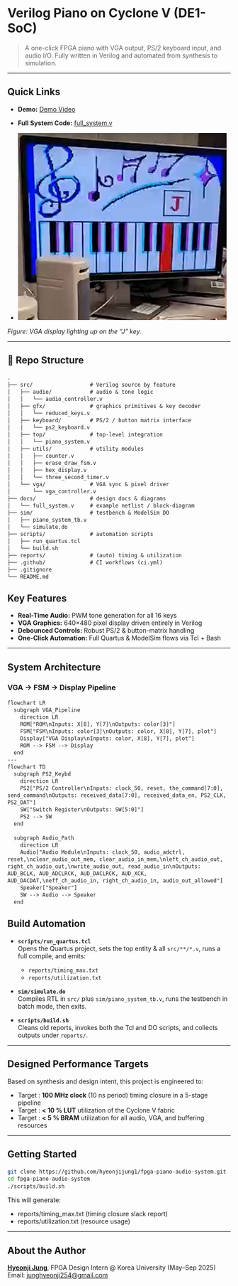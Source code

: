 # Verilog Piano on Cyclone V (DE1-SoC)

> A one-click FPGA piano with VGA output, PS/2 keyboard input, and audio I/O. Fully written in Verilog and automated from synthesis to simulation.

---

## Quick Links

- **Demo:** [Demo Video](https://drive.google.com/file/d/1-k1kQWv2bcY4y-GO6ZJZvzP8-Z2Uc33Q/view?resourcekey)
- **Full System Code:** [full_system.v](https://github.com/hyeonjijung1/fpga-piano-audio-system/blob/main/docs/full_system.v)

- ![FPGA Piano Demo](https://raw.githubusercontent.com/hyeonjijung1/fpga-piano-audio-system/main/docs/demo_photo.png)

*Figure: VGA display lighting up on the “J” key.*

---

## 📂 Repo Structure

```plaintext
.
├── src/                  # Verilog source by feature
│   ├── audio/            # audio & tone logic
│   │   └── audio_controller.v
│   ├── gfx/              # graphics primitives & key decoder
│   │   └── reduced_keys.v
│   ├── keyboard/         # PS/2 / button matrix interface
│   │   └── ps2_keyboard.v
│   ├── top/              # top‐level integration
│   │   └── piano_system.v
│   ├── utils/            # utility modules
│   │   ├── counter.v
│   │   ├── erase_draw_fsm.v
│   │   ├── hex_display.v
│   │   └── three_second_timer.v
│   └── vga/              # VGA sync & pixel driver
│       └── vga_controller.v
├── docs/                 # design docs & diagrams
│   └── full_system.v     # example netlist / block‐diagram
├── sim/                  # testbench & ModelSim DO
│   ├── piano_system_tb.v
│   └── simulate.do
├── scripts/              # automation scripts
│   ├── run_quartus.tcl
│   └── build.sh
├── reports/              # (auto) timing & utilization
├── .github/              # CI workflows (ci.yml)
├── .gitignore
└── README.md
``` 
## Key Features

- **Real-Time Audio:** PWM tone generation for all 16 keys  
- **VGA Graphics:** 640×480 pixel display driven entirely in Verilog  
- **Debounced Controls:** Robust PS/2 & button-matrix handling  
- **One-Click Automation:** Full Quartus & ModelSim flows via Tcl + Bash  

---

## System Architecture

### VGA → FSM → Display Pipeline

```mermaid
flowchart LR
  subgraph VGA_Pipeline
    direction LR
    ROM["ROM\nInputs: X[8], Y[7]\nOutputs: color[3]"]
    FSM["FSM\nInputs: color[3]\nOutputs: color, X[8], Y[7], plot"]
    Display["VGA Display\nInputs: color, X[8], Y[7], plot"]
    ROM --> FSM --> Display
  end
---
flowchart TD
  subgraph PS2_Keybd
    direction LR
    PS2["PS/2 Controller\nInputs: clock_50, reset, the_command[7:0], send_command\nOutputs: received_data[7:0], received_data_en, PS2_CLK, PS2_DAT"]
    SW["Switch Register\nOutputs: SW[5:0]"]
    PS2 --> SW
  end

  subgraph Audio_Path
    direction LR
    Audio["Audio Module\nInputs: clock_50, audio_adctrl, reset,\nclear_audio_out_mem, clear_audio_in_mem,\nleft_ch_audio_out, right_ch_audio_out,\nwrite_audio_out, read_audio_in\nOutputs: AUD_BCLK, AUD_ADCLRCK, AUD_DACLRCK, AUD_XCK, AUD_DACDAT,\neff_ch_audio_in, right_ch_audio_in, audio_out_allowed"]
    Speaker["Speaker"]
    SW --> Audio --> Speaker
  end
```

## Build Automation

- **`scripts/run_quartus.tcl`**  
  Opens the Quartus project, sets the top entity & all `src/**/*.v`, runs a full compile, and emits:  
  - `reports/timing_max.txt`  
  - `reports/utilization.txt`

- **`sim/simulate.do`**  
  Compiles RTL in `src/` plus `sim/piano_system_tb.v`, runs the testbench in batch mode, then exits.

- **`scripts/build.sh`**  
  Cleans old reports, invokes both the Tcl and DO scripts, and collects outputs under `reports/`.

---
## Designed Performance Targets

Based on synthesis and design intent, this project is engineered to:

- Target : **100 MHz clock** (10 ns period) timing closure in a 5-stage pipeline  
- Target :  **< 10 % LUT** utilization of the Cyclone V fabric  
- Target : **< 5 % BRAM** utilization for all audio, VGA, and buffering resources  
---

## Getting Started

```bash
git clone https://github.com/hyeonjijung1/fpga-piano-audio-system.git
cd fpga-piano-audio-system
./scripts/build.sh
```
This will generate:

- reports/timing_max.txt (timing closure slack report)
- reports/utilization.txt (resource usage)

---

## About the Author
**[Hyeonji Jung](https://linkedin.com/in/hyeonjijung-uoft)**, FPGA Design Intern @ Korea University (May–Sep 2025)  
Email: [junghyeonji254@gmail.com](mailto:junghyeonji254@gmail.com)


